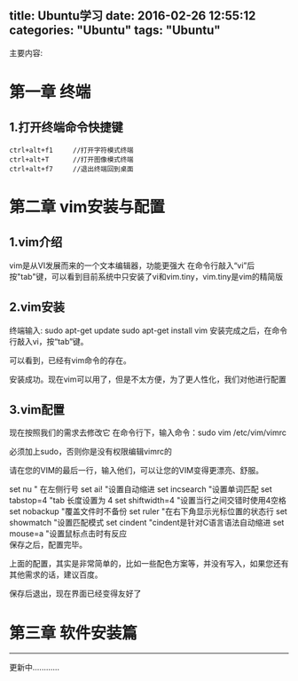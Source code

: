 title: Ubuntu学习
date: 2016-02-26 12:55:12
categories: "Ubuntu"
tags: "Ubuntu"
---
主要内容:
<!--more-->
第一章 终端
================
1.打开终端命令快捷键
----------------------

```
ctrl+alt+f1		//打开字符模式终端
ctrl+alt+T		//打开图像模式终端
ctrl+alt+f7		//退出终端回到桌面
```

第二章 vim安装与配置
===============
1.vim介绍
-------------
vim是从VI发展而来的一个文本编辑器，功能更强大
在命令行敲入“vi”后按"tab"键，可以看到目前系统中只安装了vi和vim.tiny，vim.tiny是vim的精简版

2.vim安装
--------------------
终端输入:
sudo apt-get update
sudo apt-get install vim
安装完成之后，在命令行敲入vi，按“tab”键。

可以看到，已经有vim命令的存在。

安装成功。现在vim可以用了，但是不太方便，为了更人性化，我们对他进行配置


3.vim配置
-------------
现在按照我们的需求去修改它
在命令行下，输入命令：sudo vim /etc/vim/vimrc

必须加上sudo，否则你是没有权限编辑vimrc的

请在您的VIM的最后一行，输入他们，可以让您的VIM变得更漂亮、舒服。

set nu                           " 在左侧行号
set ai!                          "设置自动缩进
set incsearch                "设置单词匹配
set tabstop=4                "tab 长度设置为 4
set shiftwidth=4             "设置当行之间交错时使用4空格
set nobackup                 "覆盖文件时不备份
set ruler                        "在右下角显示光标位置的状态行
set showmatch                "设置匹配模式
set cindent                  "cindent是针对C语言语法自动缩进
set mouse=a                  "设置鼠标点击时有反应            
保存之后，配置完毕。

上面的配置，其实是非常简单的，比如一些配色方案等，并没有写入，如果您还有其他需求的话，建议百度。

保存后退出，现在界面已经变得友好了


第三章 软件安装篇
=================




****************************
更新中............

